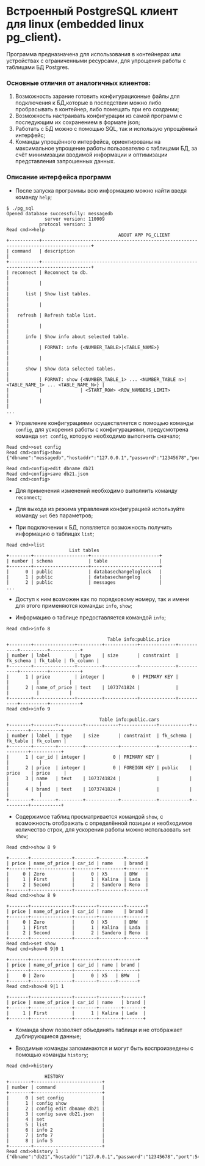 # Встроенный PostgreSQL клиент для linux (embedded linux pg_client).
Программа предназначена для использования в контейнерах или устройствах с ограниченными ресурсами, для упрощения работы с таблицами БД Postgres.

### Основные отличия от аналогичных клиентов:
1. Возможность зарание готовить конфигурационные файлы для подключения к БД,которые в последствии можно либо пробрасывать в контейнер, либо помещать при его создании;
2. Возможность настраивать конфигурации из самой программ с последующим их сохранением в формате json;
3. Работать с БД можно с помощью SQL, так и использую упрощённый интерфейс;
4. Команды упрощённого интерфейса, ориентированы на максимальное упрощение работы пользователю с таблицами БД, за счёт минимизации вводимой информации и оптимизации представления запрошенных данных.

### Описание интерфейса программ
- После запуска программы всю информацию можно найти введя команду `help`;

```
$ ./pg_sql
Opened database successfully: messagedb
              server version: 110009
            protocol version: 3
Read cmd>>help
                                         ABOUT APP PG_CLIENT 
+-----------+----------------------------------------------------------------------------------------+
| command   | description                                                                            |
+-----------+----------------------------------------------------------------------------------------+
| reconnect | Reconnect to db.                                                                       |
|           |                                                                                        |
|      list | Show list tables.                                                                      |
|           |                                                                                        |
|   refresh | Refresh table list.                                                                    |
|           |                                                                                        |
|      info | Show info about selected table.                                                        |
|           | FORMAT: info {<NUMBER_TABLE>|<TABLE_NAME>}                                             |
|           |                                                                                        |
|      show | Show data selected tables.                                                             |
|           | FORMAT: show {<NUMBER_TABLE_1> ... <NUMBER_TABLE n>|<TABLE_NAME_1> ... <TABLE_NAME_N>} |
|           |              | <START_ROW> <ROW_NAMBERS_LIMIT>                                         |
|           |                                                                                        |
...
```

- Управление конфигурациями осуществляется с помощью команды `config`, для ускорения работы с конфигурациями, предусмотрена команда `set config`, которую необходимо выполнить сначало;

```
Read cmd>>set config
Read cmd>config>show
{"dbname":"messagedb","hostaddr":"127.0.0.1","password":"12345678","port":5432,"user":"postgres"}

Read cmd>config>edit dbname db21
Read cmd>config>save db21.json
Read cmd>config>
```
- Для применения изменений необходимо выполнить команду `reconnect`;

- Для выхода из режима управления конфигурацией используйте команду `set` без параметров;

- При подключении к БД, появляется возможность получить информацию о таблицах `list`;

```
Read cmd>>list
                       List tables                          
+--------+--------------------+-------------------------+
| number | schema             | table                   |
+--------+--------------------+-------------------------+
|      0 | public             | databasechangeloglock   |
|      1 | public             | databasechangelog       |
|      2 | public             | messages                |
...
```
- Доступ к ним возможен как по порядковому номеру, так и имени для этого применяются команды: `info`, `show`;

- Информацию о таблице предоставляется командой `info`;

```
Read cmd>>info 8

                                     Table info:public.price                                                             
+--------+---------------+---------+------------+-------------+-----------+----------+-----------+
| number | label         | type    | size       | constraint  | fk_schema | fk_table | fk_column |
+--------+---------------+---------+------------+-------------+-----------+----------+-----------+
|      1 | price         | integer |          0 | PRIMARY KEY |           |          |           |
|      2 | name_of_price | text    | 1073741824 |             |           |          |           |
+--------+---------------+---------+------------+-------------+-----------+----------+-----------+
Read cmd>>info 9

                                  Table info:public.cars                                                         
+--------+--------+---------+------------+-------------+-----------+----------+-----------+
| number | label  | type    | size       | constraint  | fk_schema | fk_table | fk_column |
+--------+--------+---------+------------+-------------+-----------+----------+-----------+
|      1 | car_id | integer |          0 | PRIMARY KEY |           |          |           |
|      2 | price  | integer |          0 | FOREIGN KEY | public    | price    | price     |
|      3 | name   | text    | 1073741824 |             |           |          |           |
|      4 | brand  | text    | 1073741824 |             |           |          |           |
+--------+--------+---------+------------+-------------+-----------+----------+-----------+
```

- Содержимое таблиц просматривается командой `show`, с возможность отображать с определённой позиции и необходимое количество строк, для ускорения работы можно использовать `set show`;

```
Read cmd>>show 8 9

+-------+---------------+--------+---------+-------+
| price | name_of_price | car_id | name    | brand |
+-------+---------------+--------+---------+-------+
|     0 | Zero          |      0 | X5      | BMW   |
|     1 | First         |      1 | Kalina  | Lada  |
|     2 | Second        |      2 | Sandero | Reno  |
+-------+---------------+--------+---------+-------+
Read cmd>>show 8 9

+-------+---------------+--------+---------+-------+
| price | name_of_price | car_id | name    | brand |
+-------+---------------+--------+---------+-------+
|     0 | Zero          |      0 | X5      | BMW   |
|     1 | First         |      1 | Kalina  | Lada  |
|     2 | Second        |      2 | Sandero | Reno  |
+-------+---------------+--------+---------+-------+
Read cmd>>set show
Read cmd>show>8 9|0 1

+-------+---------------+--------+------+-------+
| price | name_of_price | car_id | name | brand |
+-------+---------------+--------+------+-------+
|     0 | Zero          |      0 | X5   | BMW   |
+-------+---------------+--------+------+-------+
Read cmd>show>8 9|1 1

+-------+---------------+--------+--------+-------+
| price | name_of_price | car_id | name   | brand |
+-------+---------------+--------+--------+-------+
|     1 | First         |      1 | Kalina | Lada  |
+-------+---------------+--------+--------+-------+
```

- Команда show позволяет объединять таблици и не отображает дублирующиеся данные;

- Вводимые команды запоминаются и могут быть воспроизведены с помощью команды `history`;

```
Read cmd>>history

              HISTORY                      
+--------+-------------------------+
| number | command                 |
+--------+-------------------------+
|      0 | set config              |
|      1 | config show             |
|      2 | config edit dbname db21 |
|      3 | config save db21.json   |
|      4 | set                     |
|      5 | list                    |
|      6 | info 2                  |
|      7 | info 7                  |
|      8 | info 5                  |
+--------+-------------------------+
Read cmd>>history 1
{"dbname":"db21","hostaddr":"127.0.0.1","password":"12345678","port":5432,"user":"postgres"}

```
 